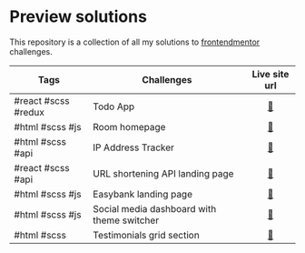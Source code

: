 # Preview solutions

This repository is a collection of all my solutions to [frontendmentor](https://www.frontendmentor.io/challenges) challenges.

| Tags                | Challenges                                 |                         Live site url                          |
| ------------------- | ------------------------------------------ | :------------------------------------------------------------: |
| #react #scss #redux | Todo App                                   |     [:rocket:](https://todoapp-redux-dngtnv.netlify.app/)      |
| #html #scss #js     | Room homepage                              |      [:rocket:](https://roomhomepage-dngtnv.netlify.app/)      |
| #html #scss #api    | IP Address Tracker                         |       [:rocket:](https://iptracker-dngtnv.netlify.app/)        |
| #react #scss #api   | URL shortening API landing page            |      [:rocket:](https://url-shortening-api.netlify.app/)       |
| #html #scss #js     | Easybank landing page                      |  [:rocket:](https://easybank-landing-page-dngtnv.vercel.app/)  |
| #html #scss #js     | Social media dashboard with theme switcher | [:rocket:](https://social-media-dashboard-dngtnv.vercel.app/)  |
| #html #scss         | Testimonials grid section                  | [:rocket:](https://testimonials-cssgrid-challenge.vercel.app/) |
